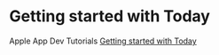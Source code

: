 # Getting started with Today

Apple App Dev Tutorials [Getting started with Today](https://developer.apple.com/tutorials/app-dev-training/getting-started-with-today)
